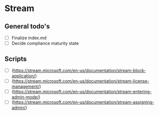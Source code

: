 # Stream

## General todo's
- [ ] Finalize index.md
- [ ] Decide compliance maturity state

## Scripts
- [ ] (https://stream.microsoft.com/en-us/documentation/stream-block-application/)
- [ ] (https://stream.microsoft.com/en-us/documentation/stream-license-management/)
- [ ] (https://stream.microsoft.com/en-us/documentation/stream-entering-admin-mode/)
- [ ] (https://stream.microsoft.com/en-us/documentation/stream-assigning-admin/)